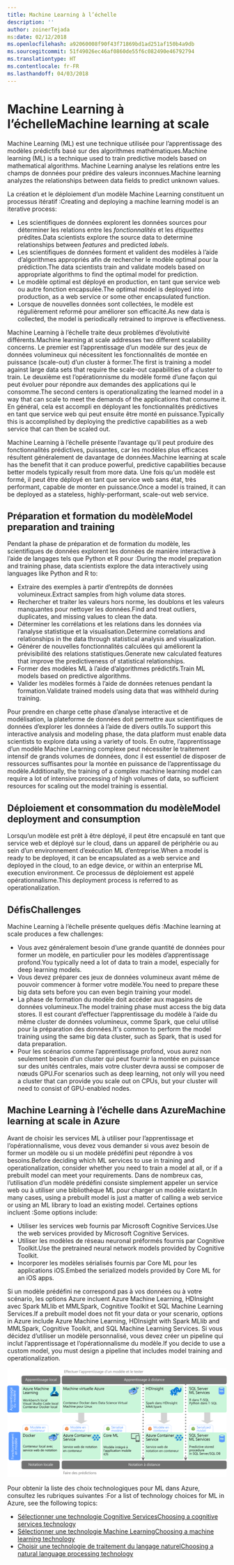 ```yaml
---
title: Machine Learning à l’échelle
description: ''
author: zoinerTejada
ms:date: 02/12/2018
ms.openlocfilehash: a92060008f90f43f71869bd1ad251af150b4a9db
ms.sourcegitcommit: 51f49026ec46af0860de55f6c082490e46792794
ms.translationtype: HT
ms.contentlocale: fr-FR
ms.lasthandoff: 04/03/2018
---
```

# <a name="machine-learning-at-scale"></a><span data-ttu-id="9c369-102">Machine Learning à l’échelle</span><span class="sxs-lookup"><span data-stu-id="9c369-102">Machine learning at scale</span></span>

<span data-ttu-id="9c369-103">Machine Learning (ML) est une technique utilisée pour l’apprentissage des modèles prédictifs basé sur des algorithmes mathématiques.</span><span class="sxs-lookup"><span data-stu-id="9c369-103">Machine learning (ML) is a technique used to train predictive models based on mathematical algorithms.</span></span> <span data-ttu-id="9c369-104">Machine Learning analyse les relations entre les champs de données pour prédire des valeurs inconnues.</span><span class="sxs-lookup"><span data-stu-id="9c369-104">Machine learning analyzes the relationships between data fields to predict unknown values.</span></span>

<span data-ttu-id="9c369-105">La création et le déploiement d’un modèle Machine Learning constituent un processus itératif :</span><span class="sxs-lookup"><span data-stu-id="9c369-105">Creating and deploying a machine learning model is an iterative process:</span></span>

* <span data-ttu-id="9c369-106">Les scientifiques de données explorent les données sources pour déterminer les relations entre les *fonctionnalités* et les *étiquettes* prédites.</span><span class="sxs-lookup"><span data-stu-id="9c369-106">Data scientists explore the source data to determine relationships between *features* and predicted *labels*.</span></span>
* <span data-ttu-id="9c369-107">Les scientifiques de données forment et valident des modèles à l’aide d’algorithmes appropriés afin de rechercher le modèle optimal pour la prédiction.</span><span class="sxs-lookup"><span data-stu-id="9c369-107">The data scientists train and validate models based on appropriate algorithms to find the optimal model for prediction.</span></span>
* <span data-ttu-id="9c369-108">Le modèle optimal est déployé en production, en tant que service web ou autre fonction encapsulée.</span><span class="sxs-lookup"><span data-stu-id="9c369-108">The optimal model is deployed into production, as a web service or some other encapsulated function.</span></span>
* <span data-ttu-id="9c369-109">Lorsque de nouvelles données sont collectées, le modèle est régulièrement reformé pour améliorer son efficacité.</span><span class="sxs-lookup"><span data-stu-id="9c369-109">As new data is collected, the model is periodically retrained to improve is effectiveness.</span></span>

<span data-ttu-id="9c369-110">Machine Learning à l’échelle traite deux problèmes d’évolutivité différents.</span><span class="sxs-lookup"><span data-stu-id="9c369-110">Machine learning at scale addresses two different scalability concerns.</span></span> <span data-ttu-id="9c369-111">Le premier est l’apprentissage d’un modèle sur des jeux de données volumineux qui nécessitent les fonctionnalités de montée en puissance (scale-out) d’un cluster à former.</span><span class="sxs-lookup"><span data-stu-id="9c369-111">The first is training a model against large data sets that require the scale-out capabilities of a cluster to train.</span></span> <span data-ttu-id="9c369-112">Le deuxième est l’opérationnisme du modèle formé d’une façon qui peut évoluer pour répondre aux demandes des applications qui le consomme.</span><span class="sxs-lookup"><span data-stu-id="9c369-112">The second centers is operationalizating the learned model in a way that can scale to meet the demands of the applications that consume it.</span></span> <span data-ttu-id="9c369-113">En général, cela est accompli en déployant les fonctionnalités prédictives en tant que service web qui peut ensuite être monté en puissance.</span><span class="sxs-lookup"><span data-stu-id="9c369-113">Typically this is accomplished by deploying the predictive capabilities as a web service that can then be scaled out.</span></span>

<span data-ttu-id="9c369-114">Machine Learning à l’échelle présente l’avantage qu’il peut produire des fonctionnalités prédictives, puissantes, car les modèles plus efficaces résultent généralement de davantage de données.</span><span class="sxs-lookup"><span data-stu-id="9c369-114">Machine learning at scale has the benefit that it can produce powerful, predictive capabilities because better models typically result from more data.</span></span> <span data-ttu-id="9c369-115">Une fois qu’un modèle est formé, il peut être déployé en tant que service web sans état, très performant, capable de monter en puissance.</span><span class="sxs-lookup"><span data-stu-id="9c369-115">Once a model is trained, it can be deployed as a stateless, highly-performant, scale-out web service.</span></span> 

## <a name="model-preparation-and-training"></a><span data-ttu-id="9c369-116">Préparation et formation du modèle</span><span class="sxs-lookup"><span data-stu-id="9c369-116">Model preparation and training</span></span>

<span data-ttu-id="9c369-117">Pendant la phase de préparation et de formation du modèle, les scientifiques de données explorent les données de manière interactive à l’aide de langages tels que Python et R pour :</span><span class="sxs-lookup"><span data-stu-id="9c369-117">During the model preparation and training phase, data scientists explore the data interactively using languages like Python and R to:</span></span>

* <span data-ttu-id="9c369-118">Extraire des exemples à partir d’entrepôts de données volumineux.</span><span class="sxs-lookup"><span data-stu-id="9c369-118">Extract samples from high volume data stores.</span></span>
* <span data-ttu-id="9c369-119">Rechercher et traiter les valeurs hors norme, les doublons et les valeurs manquantes pour nettoyer les données.</span><span class="sxs-lookup"><span data-stu-id="9c369-119">Find and treat outliers, duplicates, and missing values to clean the data.</span></span>
* <span data-ttu-id="9c369-120">Déterminer les corrélations et les relations dans les données via l’analyse statistique et la visualisation.</span><span class="sxs-lookup"><span data-stu-id="9c369-120">Determine correlations and relationships in the data through statistical analysis and visualization.</span></span>
* <span data-ttu-id="9c369-121">Générer de nouvelles fonctionnalités calculées qui améliorent la prévisibilité des relations statistiques.</span><span class="sxs-lookup"><span data-stu-id="9c369-121">Generate new calculated features that improve the predictiveness of statistical relationships.</span></span>
* <span data-ttu-id="9c369-122">Former des modèles ML à l’aide d’algorithmes prédictifs.</span><span class="sxs-lookup"><span data-stu-id="9c369-122">Train ML models based on predictive algorithms.</span></span>
* <span data-ttu-id="9c369-123">Valider les modèles formés à l’aide de données retenues pendant la formation.</span><span class="sxs-lookup"><span data-stu-id="9c369-123">Validate trained models using data that was withheld during training.</span></span>

<span data-ttu-id="9c369-124">Pour prendre en charge cette phase d’analyse interactive et de modélisation, la plateforme de données doit permettre aux scientifiques de données d’explorer les données à l’aide de divers outils.</span><span class="sxs-lookup"><span data-stu-id="9c369-124">To support this interactive analysis and modeling phase, the data platform must enable data scientists to explore data using a variety of tools.</span></span> <span data-ttu-id="9c369-125">En outre, l’apprentissage d’un modèle Machine Learning complexe peut nécessiter le traitement intensif de grands volumes de données, donc il est essentiel de disposer de ressources suffisantes pour la montée en puissance de l’apprentissage du modèle.</span><span class="sxs-lookup"><span data-stu-id="9c369-125">Additionally, the training of a complex machine learning model can require a lot of intensive processing of high volumes of data, so sufficient resources for scaling out the model training is essential.</span></span>

## <a name="model-deployment-and-consumption"></a><span data-ttu-id="9c369-126">Déploiement et consommation du modèle</span><span class="sxs-lookup"><span data-stu-id="9c369-126">Model deployment and consumption</span></span>

<span data-ttu-id="9c369-127">Lorsqu’un modèle est prêt à être déployé, il peut être encapsulé en tant que service web et déployé sur le cloud, dans un appareil de périphérie ou au sein d’un environnement d’exécution ML d’entreprise.</span><span class="sxs-lookup"><span data-stu-id="9c369-127">When a model is ready to be deployed, it can be encapsulated as a web service and deployed in the cloud, to an edge device, or within an enterprise ML execution environment.</span></span> <span data-ttu-id="9c369-128">Ce processus de déploiement est appelé opérationnalisme.</span><span class="sxs-lookup"><span data-stu-id="9c369-128">This deployment process is referred to as operationalization.</span></span>

## <a name="challenges"></a><span data-ttu-id="9c369-129">Défis</span><span class="sxs-lookup"><span data-stu-id="9c369-129">Challenges</span></span>

<span data-ttu-id="9c369-130">Machine Learning à l’échelle présente quelques défis :</span><span class="sxs-lookup"><span data-stu-id="9c369-130">Machine learning at scale produces a few challenges:</span></span>

- <span data-ttu-id="9c369-131">Vous avez généralement besoin d’une grande quantité de données pour former un modèle, en particulier pour les modèles d’apprentissage profond.</span><span class="sxs-lookup"><span data-stu-id="9c369-131">You typically need a lot of data to train a model, especially for deep learning models.</span></span>
- <span data-ttu-id="9c369-132">Vous devez préparer ces jeux de données volumineux avant même de pouvoir commencer à former votre modèle.</span><span class="sxs-lookup"><span data-stu-id="9c369-132">You need to prepare these big data sets before you can even begin training your model.</span></span>
- <span data-ttu-id="9c369-133">La phase de formation du modèle doit accéder aux magasins de données volumineux.</span><span class="sxs-lookup"><span data-stu-id="9c369-133">The model training phase must access the big data stores.</span></span> <span data-ttu-id="9c369-134">Il est courant d’effectuer l’apprentissage du modèle à l’aide du même cluster de données volumineux, comme Spark, que celui utilisé pour la préparation des données.</span><span class="sxs-lookup"><span data-stu-id="9c369-134">It's common to perform the model training using the same big data cluster, such as Spark, that is used for data preparation.</span></span> 
- <span data-ttu-id="9c369-135">Pour les scénarios comme l’apprentissage profond, vous aurez non seulement besoin d’un cluster qui peut fournir la montée en puissance sur des unités centrales, mais votre cluster devra aussi se composer de nœuds GPU.</span><span class="sxs-lookup"><span data-stu-id="9c369-135">For scenarios such as deep learning, not only will you need a cluster that can provide you scale out on CPUs, but your cluster will need to consist of GPU-enabled nodes.</span></span>

## <a name="machine-learning-at-scale-in-azure"></a><span data-ttu-id="9c369-136">Machine Learning à l’échelle dans Azure</span><span class="sxs-lookup"><span data-stu-id="9c369-136">Machine learning at scale in Azure</span></span>

<span data-ttu-id="9c369-137">Avant de choisir les services ML à utiliser pour l’apprentissage et l’opérationnalisme, vous devez vous demander si vous avez besoin de former un modèle ou si un modèle prédéfini peut répondre à vos besoins.</span><span class="sxs-lookup"><span data-stu-id="9c369-137">Before deciding which ML services to use in training and operationalization, consider whether you need to train a model at all, or if a prebuilt model can meet your requirements.</span></span> <span data-ttu-id="9c369-138">Dans de nombreux cas, l’utilisation d’un modèle prédéfini consiste simplement appeler un service web ou à utiliser une bibliothèque ML pour charger un modèle existant.</span><span class="sxs-lookup"><span data-stu-id="9c369-138">In many cases, using a prebuilt model is just a matter of calling a web service or using an ML library to load an existing model.</span></span> <span data-ttu-id="9c369-139">Certaines options incluent :</span><span class="sxs-lookup"><span data-stu-id="9c369-139">Some options include:</span></span> 

- <span data-ttu-id="9c369-140">Utiliser les services web fournis par Microsoft Cognitive Services.</span><span class="sxs-lookup"><span data-stu-id="9c369-140">Use the web services provided by Microsoft Cognitive Services.</span></span>
- <span data-ttu-id="9c369-141">Utiliser les modèles de réseau neuronal préformés fournis par Cognitive Toolkit.</span><span class="sxs-lookup"><span data-stu-id="9c369-141">Use the pretrained neural network models provided by Cognitive Toolkit.</span></span>
- <span data-ttu-id="9c369-142">Incorporer les modèles sérialisés fournis par Core ML pour les applications iOS.</span><span class="sxs-lookup"><span data-stu-id="9c369-142">Embed the serialized models provided by Core ML for an iOS apps.</span></span> 

<span data-ttu-id="9c369-143">Si un modèle prédéfini ne correspond pas à vos données ou à votre scénario, les options Azure incluent Azure Machine Learning, HDInsight avec Spark MLlib et MMLSpark, Cognitive Toolkit et SQL Machine Learning Services.</span><span class="sxs-lookup"><span data-stu-id="9c369-143">If a prebuilt model does not fit your data or your scenario, options in Azure include Azure Machine Learning, HDInsight with Spark MLlib and MMLSpark, Cognitive Toolkit, and SQL Machine Learning Services.</span></span> <span data-ttu-id="9c369-144">Si vous décidez d’utiliser un modèle personnalisé, vous devez créer un pipeline qui inclut l’apprentissage et l’opérationnalisme du modèle.</span><span class="sxs-lookup"><span data-stu-id="9c369-144">If you decide to use a custom model, you must design a pipeline that includes model training and operationalization.</span></span> 

![Options de modèle dans Azure](./images/machine-learning-model-training-and-deployment.png)

<span data-ttu-id="9c369-146">Pour obtenir la liste des choix technologiques pour ML dans Azure, consultez les rubriques suivantes :</span><span class="sxs-lookup"><span data-stu-id="9c369-146">For a list of technology choices for ML in Azure, see the following topics:</span></span>

- [<span data-ttu-id="9c369-147">Sélectionner une technologie Cognitive Services</span><span class="sxs-lookup"><span data-stu-id="9c369-147">Choosing a cognitive services technology</span></span>](../technology-choices/cognitive-services.md)
- [<span data-ttu-id="9c369-148">Sélectionner une technologie Machine Learning</span><span class="sxs-lookup"><span data-stu-id="9c369-148">Choosing a machine learning technology</span></span>](../technology-choices/data-science-and-machine-learning.md)
- [<span data-ttu-id="9c369-149">Choisir une technologie de traitement du langage naturel</span><span class="sxs-lookup"><span data-stu-id="9c369-149">Choosing a natural language processing technology</span></span>](../technology-choices/natural-language-processing.md)
